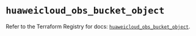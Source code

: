 # `huaweicloud_obs_bucket_object`

Refer to the Terraform Registry for docs: [`huaweicloud_obs_bucket_object`](https://registry.terraform.io/providers/huaweicloud/huaweicloud/1.71.1/docs/resources/obs_bucket_object).
